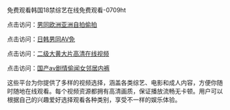 免费观看韩国18禁综艺在线免费观看-0709ht

点击访问：<a href="https://heiliaoxqkkct.pages.dev">男同欧洲亚洲自拍偷拍</a>

点击访问：<a href="https://heiliaoxwd5i8.pages.dev">日韩男同AV免</a>

点击访问：<a href="https://heiliaowt0d7p.pages.dev">二级大黄大片高清在线视频</a>

点击访问：<a href="https://heiliaoga6s9v.pages.dev">国产av剧情偷闻女邻居内裤</a>

这些平台为你提供了多样的视频选择，涵盖各类综艺、电影和成人内容，方便你随时随地在线观看。每个视频资源都拥有高清画质，保证播放流畅无卡顿。用户可以根据自己的兴趣爱好选择观看各种类别，享受不一样的娱乐体验。

<span style="display:none;">[Canonical link](https://github.com/mt20250709/mt14 ）</span>
